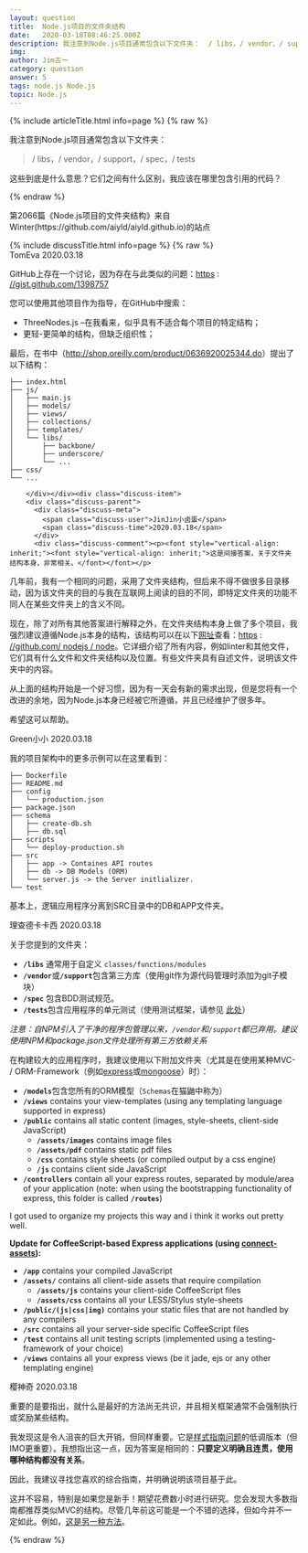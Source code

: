 ```yaml
---
layout: question
title:  Node.js项目的文件夹结构
date:   2020-03-18T08:46:25.000Z
description: 我注意到Node.js项目通常包含以下文件夹：  / libs，/ vendor，/ support，/ spec，/ tests这些到底是什...
img: 
author: Jim古一
category: question
answer: 5
tags: node.js Node.js
topic: Node.js
---
```

<div class="article-root">
  <div class="article">
    {% include articleTitle.html info=page %}
    {% raw %}
    <div class="article-content"><p><font style="vertical-align: inherit;"><font style="vertical-align: inherit;">我注意到Node.js项目通常包含以下文件夹：</font></font></p>

<blockquote>
  <p><font style="vertical-align: inherit;"><font style="vertical-align: inherit;">/ libs，/ vendor，/ support，/ spec，/ tests</font></font></p>
</blockquote>

<p><font style="vertical-align: inherit;"><font style="vertical-align: inherit;">这些到底是什么意思？</font><font style="vertical-align: inherit;">它们之间有什么区别，我应该在哪里包含引用的代码？</font></font></p></div>
    {% endraw %}
  </div>
  <p class="winter_mark">第2066篇《Node.js项目的文件夹结构》来自Winter(https://github.com/aiyld/aiyld.github.io)的站点</p>
  <div class="discuss-wrapper">
    {% include discussTitle.html info=page %}
    {% raw %}
    <div class="discuss-list">
    <div class="discuss-item">
        <div class="discuss-parent">
          <div class="discuss-meta">
            <span class="discuss-user">TomEva</span>
            <span class="discuss-time">2020.03.18</span>
          </div>
          <div class="discuss-comment"><p><font style="vertical-align: inherit;"><font style="vertical-align: inherit;">GitHub上存在一个讨论，因为存在与此类似的问题：</font><a href="https://gist.github.com/1398757" rel="nofollow noreferrer"><font style="vertical-align: inherit;">https</font></a><font style="vertical-align: inherit;"> :
 </font></font><a href="https://gist.github.com/1398757" rel="nofollow noreferrer"><font style="vertical-align: inherit;"><font style="vertical-align: inherit;">//gist.github.com/1398757</font></font></a></p>

<p><font style="vertical-align: inherit;"><font style="vertical-align: inherit;">您可以使用其他项目作为指导，在GitHub中搜索：</font></font></p>

<ul>
<li><font style="vertical-align: inherit;"><font style="vertical-align: inherit;">ThreeNodes.js –在我看来，似乎具有不适合每个项目的特定结构；</font></font></li>
<li><font style="vertical-align: inherit;"><font style="vertical-align: inherit;">更轻-更简单的结构，但缺乏组织性；</font></font></li>
</ul>

<p><font style="vertical-align: inherit;"><font style="vertical-align: inherit;">最后，在书中（</font></font><a href="http://shop.oreilly.com/product/0636920025344.do" rel="nofollow noreferrer"><font style="vertical-align: inherit;"><font style="vertical-align: inherit;">http://shop.oreilly.com/product/0636920025344.do</font></font></a><font style="vertical-align: inherit;"><font style="vertical-align: inherit;">）提出了以下结构：</font></font></p>

<pre><code>├── index.html<font></font>
├── js/<font></font>
│   ├── main.js<font></font>
│   ├── models/<font></font>
│   ├── views/<font></font>
│   ├── collections/<font></font>
│   ├── templates/<font></font>
│   └── libs/<font></font>
│       ├── backbone/<font></font>
│       ├── underscore/<font></font>
│       └── ...<font></font>
├── css/<font></font>
└── ...<font></font>
</code></pre></div>
        </div></div><div class="discuss-item">
        <div class="discuss-parent">
          <div class="discuss-meta">
            <span class="discuss-user">JinJin小卤蛋</span>
            <span class="discuss-time">2020.03.18</span>
          </div>
          <div class="discuss-comment"><p><font style="vertical-align: inherit;"><font style="vertical-align: inherit;">这是间接答案，关于文件夹结构本身，非常相关。</font></font></p>

<p><font style="vertical-align: inherit;"><font style="vertical-align: inherit;">几年前，我有一个相同的问题，采用了文件夹结构，但后来不得不做很多目录移动，因为该文件夹的目的与我在互联网上阅读的目的不同，即特定文件夹的功能不同人在某些文件夹上的含义不同。</font></font></p>

<p><font style="vertical-align: inherit;"><font style="vertical-align: inherit;">现在，除了对所有其他答案进行解释之外，在文件夹结构本身上做了多个项目，我强烈建议遵循Node.js本身的结构，该结构可以在以下</font></font><a href="https://github.com/nodejs/node" rel="nofollow noreferrer"><font style="vertical-align: inherit;"><font style="vertical-align: inherit;">网址</font></font></a><font style="vertical-align: inherit;"><font style="vertical-align: inherit;">查看：</font><a href="https://github.com/nodejs/node" rel="nofollow noreferrer"><font style="vertical-align: inherit;">https</font></a><font style="vertical-align: inherit;"> : </font><a href="https://github.com/nodejs/node" rel="nofollow noreferrer"><font style="vertical-align: inherit;">//github.com/ nodejs / node</font></a><font style="vertical-align: inherit;">。</font><font style="vertical-align: inherit;">它详细介绍了所有内容，例如linter和其他文件，它们具有什么文件和文件夹结构以及位置。</font><font style="vertical-align: inherit;">有些文件夹具有自述文件，说明该文件夹中的内容。</font></font></p>

<p><font style="vertical-align: inherit;"><font style="vertical-align: inherit;">从上面的结构开始是一个好习惯，因为有一天会有新的需求出现，但是您将有一个改进的余地，因为Node.js本身已经被它所遵循，并且已经维护了很多年。</font></font></p>

<p><font style="vertical-align: inherit;"><font style="vertical-align: inherit;">希望这可以帮助。</font></font></p></div>
        </div></div><div class="discuss-item">
        <div class="discuss-parent">
          <div class="discuss-meta">
            <span class="discuss-user">Green小小</span>
            <span class="discuss-time">2020.03.18</span>
          </div>
          <div class="discuss-comment"><p><font style="vertical-align: inherit;"><font style="vertical-align: inherit;">我的项目架构中的更多示例可以在这里看到：</font></font></p>

<pre><code>├── Dockerfile<font></font>
├── README.md<font></font>
├── config<font></font>
│&nbsp;&nbsp; └── production.json<font></font>
├── package.json<font></font>
├── schema<font></font>
│&nbsp;&nbsp; ├── create-db.sh<font></font>
│&nbsp;&nbsp; ├── db.sql<font></font>
├── scripts<font></font>
│&nbsp;&nbsp; └── deploy-production.sh <font></font>
├── src<font></font>
│&nbsp;&nbsp; ├── app -&gt; Containes API routes<font></font>
│&nbsp;&nbsp; ├── db -&gt; DB Models (ORM)<font></font>
│&nbsp;&nbsp; └── server.js -&gt; the Server initlializer.<font></font>
└── test<font></font>
</code></pre>

<p><font style="vertical-align: inherit;"><font style="vertical-align: inherit;">基本上，逻辑应用程序分离到SRC目录中的DB和APP文件夹。</font></font></p></div>
        </div></div><div class="discuss-item">
        <div class="discuss-parent">
          <div class="discuss-meta">
            <span class="discuss-user">理查德卡卡西</span>
            <span class="discuss-time">2020.03.18</span>
          </div>
          <div class="discuss-comment"><p><font style="vertical-align: inherit;"><font style="vertical-align: inherit;">关于您提到的文件夹：</font></font></p>

<ul>
<li><strong><code>/libs</code></strong><font style="vertical-align: inherit;"><font style="vertical-align: inherit;"> 通常用于自定义 </font></font><code>classes/functions/modules</code></li>
<li><strong><code>/vendor</code></strong><font style="vertical-align: inherit;"><font style="vertical-align: inherit;">或</font></font><strong><code>/support</code></strong><font style="vertical-align: inherit;"><font style="vertical-align: inherit;">包含第三方库（使用git作为源代码管理时添加为git子模块）</font></font></li>
<li><strong><code>/spec</code></strong><font style="vertical-align: inherit;"><font style="vertical-align: inherit;"> 包含BDD测试规范。</font></font></li>
<li><strong><code>/tests</code></strong><font style="vertical-align: inherit;"><font style="vertical-align: inherit;">包含应用程序的单元测试（使用测试框架，请参见
 </font></font><a href="https://github.com/joyent/node/wiki/modules#wiki-testing" rel="noreferrer"><font style="vertical-align: inherit;"><font style="vertical-align: inherit;">此处</font></font></a><font style="vertical-align: inherit;"><font style="vertical-align: inherit;">）</font></font></li>
</ul>

<p><em><font style="vertical-align: inherit;"><font style="vertical-align: inherit;">注意：</font><font style="vertical-align: inherit;">自NPM引入了干净的程序包管理以来，</font></font><code>/vendor</code><font style="vertical-align: inherit;"><font style="vertical-align: inherit;">和</font></font><code>/support</code><font style="vertical-align: inherit;"><font style="vertical-align: inherit;">都已弃用。</font><font style="vertical-align: inherit;">建议使用NPM和package.json文件处理所有第三方依赖关系</font></font></em></p>

<p><font style="vertical-align: inherit;"><font style="vertical-align: inherit;">在构建较大的应用程序时，我建议使用以下附加文件夹（尤其是在使用某种MVC- / ORM-Framework（例如</font></font><a href="https://github.com/visionmedia/express/tree/master" rel="noreferrer"><font style="vertical-align: inherit;"><font style="vertical-align: inherit;">express</font></font></a><font style="vertical-align: inherit;"><font style="vertical-align: inherit;">或</font></font><a href="http://mongoosejs.com/" rel="noreferrer"><font style="vertical-align: inherit;"><font style="vertical-align: inherit;">mongoose</font></font></a><font style="vertical-align: inherit;"><font style="vertical-align: inherit;">）时）：</font></font></p>

<ul>
<li><strong><code>/models</code></strong><font style="vertical-align: inherit;"><font style="vertical-align: inherit;">包含您所有的ORM模型（</font></font><code>Schemas</code><font style="vertical-align: inherit;"><font style="vertical-align: inherit;">在猫鼬中</font><font style="vertical-align: inherit;">称为</font><font style="vertical-align: inherit;">）</font></font></li>
<li><strong><code>/views</code></strong> contains your view-templates (using any templating language supported in express)</li>
<li><strong><code>/public</code></strong> contains all static content (images, style-sheets, client-side JavaScript)

<ul>
<li><strong><code>/assets/images</code></strong> contains image files</li>
<li><strong><code>/assets/pdf</code></strong> contains static pdf files</li>
<li><strong><code>/css</code></strong> contains style sheets (or compiled output by a css engine)</li>
<li><strong><code>/js</code></strong> contains client side JavaScript</li>
</ul></li>
<li><strong><code>/controllers</code></strong> contain all your express routes, separated by module/area of your application (note: when using the bootstrapping functionality of express, this folder is called <strong><code>/routes</code></strong>)</li>
</ul>

<p>I got used to organize my projects this way and i think it works out pretty well.</p>

<p><strong>Update for CoffeeScript-based Express applications (using <a href="https://github.com/adunkman/connect-assets" rel="noreferrer">connect-assets</a>):</strong></p>

<ul>
<li><strong><code>/app</code></strong> contains your compiled JavaScript</li>
<li><strong><code>/assets/</code></strong> contains all client-side assets that require compilation

<ul>
<li><strong><code>/assets/js</code></strong> contains your client-side CoffeeScript files</li>
<li><strong><code>/assets/css</code></strong> contains all your LESS/Stylus style-sheets</li>
</ul></li>
<li><strong><code>/public/(js|css|img)</code></strong> contains your static files that are not handled by any compilers</li>
<li><strong><code>/src</code></strong> contains all your server-side specific CoffeeScript files</li>
<li><strong><code>/test</code></strong> contains all unit testing scripts (implemented using a testing-framework of your choice)</li>
<li><strong><code>/views</code></strong> contains all your express views (be it jade, ejs or any other templating engine)</li>
</ul></div>
        </div></div><div class="discuss-item">
        <div class="discuss-parent">
          <div class="discuss-meta">
            <span class="discuss-user">樱神奇</span>
            <span class="discuss-time">2020.03.18</span>
          </div>
          <div class="discuss-comment"><p><font style="vertical-align: inherit;"><font style="vertical-align: inherit;">重要的是要指出，就什么是最好的方法尚无共识，并且相关框架通常不会强制执行或奖励某些结构。</font></font></p>

<p><font style="vertical-align: inherit;"><font style="vertical-align: inherit;">我发现这是令人沮丧的巨大开销，但同样重要。</font><font style="vertical-align: inherit;">它是</font></font><a href="https://www.codementor.io/mattgoldspink/nodejs-best-practices-du1086jja#5-use-a-style-guide" rel="nofollow noreferrer"><font style="vertical-align: inherit;"><font style="vertical-align: inherit;">样式指南问题</font></font></a><font style="vertical-align: inherit;"><font style="vertical-align: inherit;">的低调版本（但IMO更重要）</font><font style="vertical-align: inherit;">。</font><font style="vertical-align: inherit;">我想指出这一点，因为答案是相同的：</font></font><strong><font style="vertical-align: inherit;"><font style="vertical-align: inherit;">只要定义明确且连贯，使用哪种结构都没有关系</font></font></strong><font style="vertical-align: inherit;"><font style="vertical-align: inherit;">。</font></font></p>

<p><font style="vertical-align: inherit;"><font style="vertical-align: inherit;">因此，我建议寻找您喜欢的综合指南，并明确说明该项目基于此。</font></font></p>

<p><font style="vertical-align: inherit;"><font style="vertical-align: inherit;">这并不容易，特别是如果您是新手！</font><font style="vertical-align: inherit;">期望花费数小时进行研究。</font><font style="vertical-align: inherit;">您会发现大多数指南都推荐类似MVC的结构。</font><font style="vertical-align: inherit;">尽管几年前这可能是一个不错的选择，但如今并不一定如此。</font><font style="vertical-align: inherit;">例如，</font></font><a href="https://blog.risingstack.com/node-hero-node-js-project-structure-tutorial/" rel="nofollow noreferrer"><font style="vertical-align: inherit;"><font style="vertical-align: inherit;">这是另一种方法</font></font></a><font style="vertical-align: inherit;"><font style="vertical-align: inherit;">。</font></font></p></div>
        </div></div>
    </div>
    {% endraw %}
  </div>
<div>
